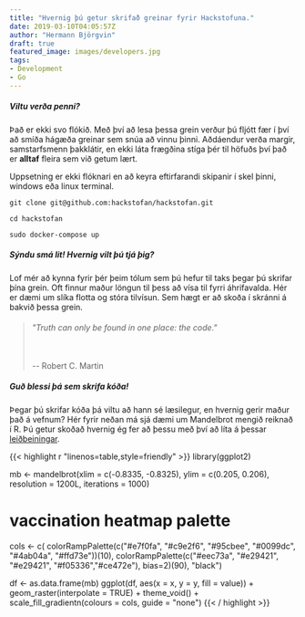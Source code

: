 ```yaml
---
title: "Hvernig þú getur skrifað greinar fyrir Hackstofuna."
date: 2019-03-10T04:05:57Z
author: "Hermann Björgvin"
draft: true
featured_image: images/developers.jpg
tags:
- Development
- Go
---
```


##### Viltu verða penni?
Það er ekki svo flókið. Með því að lesa þessa grein verður þú fljótt fær í því að smíða hágæða greinar sem snúa að vinnu þinni. Aðdáendur verða margir, samstarfsmenn þakklátir, en ekki láta frægðina stíga þér til höfuðs því það er **alltaf** fleira sem við getum lært.

Uppsetning er ekki flóknari en að keyra eftirfarandi skipanir í skel þinni, windows eða linux terminal.

`git clone git@github.com:hackstofan/hackstofan.git`

`cd hackstofan`

`sudo docker-compose up`

##### Sýndu smá lit! Hvernig vilt þú tjá þig?
Lof mér að kynna fyrir þér þeim tólum sem þú hefur til taks þegar þú skrifar þína grein. Oft finnur maður löngun til þess að vísa til fyrri áhrifavalda. Hér er dæmi um slíka flotta og stóra tilvísun. Sem hægt er að skoða í skránni á bakvið þessa grein.

> <h6>"Truth can only be found in one place: the code."</h6><br>
> -- Robert C. Martin

##### Guð blessi þá sem skrifa kóða!
Þegar þú skrifar kóða þá viltu að hann sé læsilegur, en hvernig gerir maður það á vefnum? Hér fyrir neðan má sjá dæmi um Mandelbrot mengið reiknað í R. Þú getur skoðað hvernig ég fer að þessu með því að líta á þessar [leiðbeiningar](https://gohugo.io/content-management/syntax-highlighting/).

{{< highlight r "linenos=table,style=friendly" >}}
library(ggplot2)
 
mb <- mandelbrot(xlim = c(-0.8335, -0.8325),
                 ylim = c(0.205, 0.206),
                 resolution = 1200L,
                 iterations = 1000)
 
# vaccination heatmap palette
cols <- c(
  colorRampPalette(c("#e7f0fa", "#c9e2f6", "#95cbee",
                     "#0099dc", "#4ab04a", "#ffd73e"))(10),
  colorRampPalette(c("#eec73a", "#e29421", "#e29421",
                     "#f05336","#ce472e"), bias=2)(90),
  "black")
 
df <- as.data.frame(mb)
ggplot(df, aes(x = x, y = y, fill = value)) +
  geom_raster(interpolate = TRUE) + theme_void() +
  scale_fill_gradientn(colours = cols, guide = "none")
{{< / highlight >}}